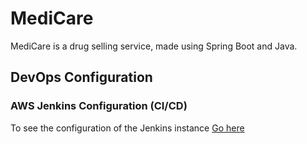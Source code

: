 # MediCare
MediCare is a drug selling service, made using Spring Boot and Java.

## DevOps Configuration
### AWS Jenkins Configuration (CI/CD)
To see the configuration of the Jenkins instance [Go here](Jenkins.md)